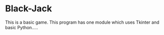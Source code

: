 # Black-Jack
This is a basic game. This program has one module which uses Tkinter and basic Python.....
